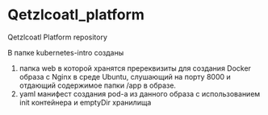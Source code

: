 # Qetzlcoatl_platform
Qetzlcoatl Platform repository

В папке kubernetes-intro созданы
1. папка web в которой хранятся пререквизиты для создания Docker образа с Nginx в среде Ubuntu, слушающий на порту 8000 и отдающий содержимое папки /app в образе.
2. yaml манифест создания pod-а из данного образа с использованием init контейнера и emptyDir хранилища

